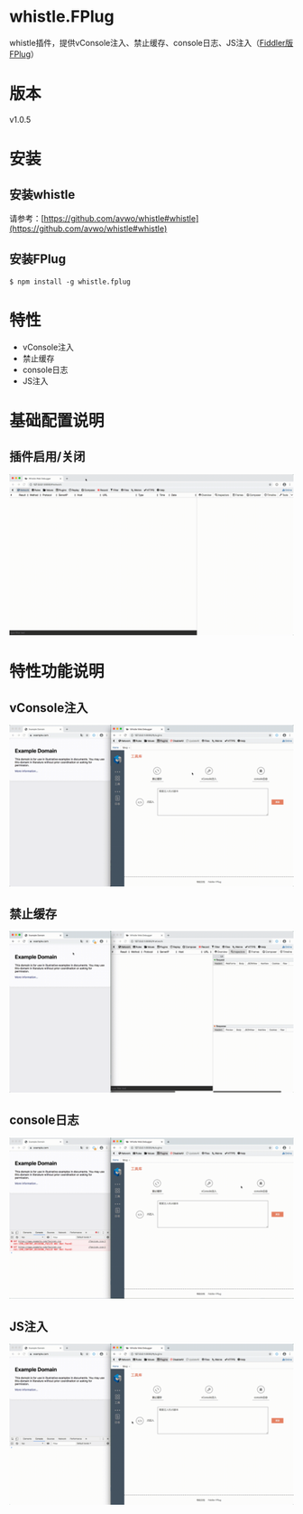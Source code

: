 # whistle.FPlug
whistle插件，提供vConsole注入、禁止缓存、console日志、JS注入（[Fiddler版FPlug](https://github.com/Ke1992/Fiddler-FPlug)）
# 版本
v1.0.5
# 安装
## 安装whistle
请参考：[https://github.com/avwo/whistle#whistle](https://github.com/avwo/whistle#whistle)  
## 安装FPlug
```
$ npm install -g whistle.fplug
```
# 特性
* vConsole注入
* 禁止缓存
* console日志
* JS注入
# 基础配置说明
## 插件启用/关闭
![blockchain](https://raw.githubusercontent.com/Ke1992/whistle.FPlug/master/docs/assets/switch.gif "插件启用/关闭")
# 特性功能说明
## vConsole注入
![blockchain](https://raw.githubusercontent.com/Ke1992/whistle.FPlug/master/docs/assets/vconsole.gif "vConsole")
## 禁止缓存
![blockchain](https://raw.githubusercontent.com/Ke1992/whistle.FPlug/master/docs/assets/cache.gif "禁止缓存")
## console日志
![blockchain](https://raw.githubusercontent.com/Ke1992/whistle.FPlug/master/docs/assets/console.gif "console")
## JS注入
![blockchain](https://raw.githubusercontent.com/Ke1992/whistle.FPlug/master/docs/assets/invade.gif "js注入")
